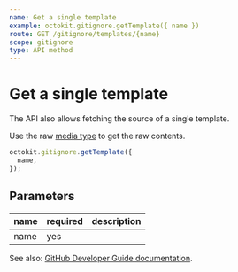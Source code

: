 ```yaml
---
name: Get a single template
example: octokit.gitignore.getTemplate({ name })
route: GET /gitignore/templates/{name}
scope: gitignore
type: API method
---
```


# Get a single template

The API also allows fetching the source of a single template.

Use the raw [media type](https://developer.github.com/v3/media/) to get the raw contents.

```js
octokit.gitignore.getTemplate({
  name,
});
```

## Parameters

<table>
  <thead>
    <tr>
      <th>name</th>
      <th>required</th>
      <th>description</th>
    </tr>
  </thead>
  <tbody>
    <tr><td>name</td><td>yes</td><td>

</td></tr>
  </tbody>
</table>

See also: [GitHub Developer Guide documentation](https://developer.github.com/v3/gitignore/#get-a-single-template).
